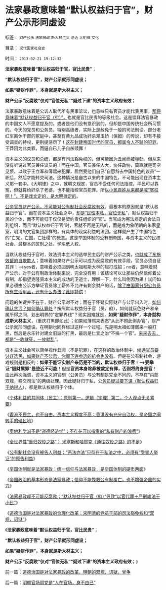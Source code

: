 # 法家暴政意味着“默认权益归于官”，财产公示形同虚设

标签： `财产公示` `法家暴政` `斯大林主义` `法治` `大明律` `文化` 

目录： `现代国家社会史`

时间： `2013-02-21 19:12:32`

**法家暴政意味着“默认权益归于官，官比民贵”**；

**“默认权益归于官”，财产公示就形同虚设；**

**如果“疑财作罪”，本身就是斯大林主义；**

**财产公示“反腐败”仅对“官位无私”“疑过下课”的资本主义政府有效**；

法家暴政意味着是公诉人取代所有民事诉讼，也意味只有官员才能代表民事，[那将意味着“默认权益归于官（府）”，](../../../2013/2/19/公有制前提下“恶法亦法”与“法家暴政”等意.md)也就是官比民贵的等级社会。这是崇拜法官暴政的中国文人不愿意提及的，或者是他们没有意识到的，但却是中国传统社会所习惯的。今天的党员和公务员，特别高级者，实际上是赦免于一般的司法刑讼。部分老红军离休干部的冢庭中，甚至有黄九品成功奸杀邓玉娇（保姆）的传说，却有不接受调查的特权，更别提惩罚了！[这在封建帝国时代的官员，都属令人不耻的犯罪](../../../2013/2/15/韩国实名制中《大明律》对崔真实自杀案的判例；.md)。王莽因为此类罪，而逼自已儿子自杀赎罪！

资本主义的议员和总统，都是有司法豁免权的，[但可能因为丑闻而被弹劾](../../../2013/2/2/绝大部分“反腐败”是为了自已能够更腐败.md)。但从来没有听说过官员兼任议员的！而在中国，官员兼任人大，协任政协，简直就是司空见惯。以致于王立军和薄熙来犯罪，居然要他们自已“自愿辞去中国特色的议员”一职后，然后才能转交司法。这种情况是自古以来的中国特色，不可能出现在资本主义那一套中。《大明律》之中，就明文规定，官员不受任何司法指控，平民可以靠冤，但就算给奸杀了老婆，也不能指控官员犯罪。所[以小民百姓从来都是喊“冤枉啊！”，不是戏文定的，是大明律定的](../../../2013/2/10/明朝科举，知县，举人，教师，律师，状师和讼棍；.md)。

[公务官员财产公示，不可能对公有制社会反腐败有效](%E8%B4%A2%E4%BA%A7%E5%85%AC%E7%A4%BA)，最根本的原因就是“默认权益归于官”。而在资本主义社会之中，[却是“民性本私，官位无私](http://darthvad.blog.sohu.com/117124713.html)”，默认权益归于民的个体，而不可能归于仅仅是契约责任组织的“官”。当官成为宪法规定的合法自利组织，而且“默认权益归于官”时，官就不再是无私的，而是成为象明朝的朱家皇室，明清的文官集团那样的，有具体的现实利益的法团。这样就产生了中国特色的“亡党，亡国，亡社稷”的概念。这是举国体制的公有制帝国，与资本主义的民权社会，最根本的区别之处。学名低人权。

当默认权益归于官时，效法资本主义的选举民主后的财产公示之类，[也就成了东施效颦的自欺欺人](../../../2013/2/17/财产公示不重要,反腐败“共识”是死路一条.md)；意味着如果财产公示可以成为反腐败的有效手段，官员必须自证其罪！——>yes者，意味着必须回到明太祖和斯大林的屈打成招；no者，意味着财产公示，对于公有制政治体制来说，完全没有用！该结论可以让那些仍然信仰着公有制，却指望克隆资本主义的成功的卫道士，理解一下，什么叫倒因为果！试问如果必须由公诉方举证官员除工薪外不允许有剩余财产的话，[除了由国家分配公务员所有生活用品，还有什么办法？此即特供](../../../2012/5/21/苏联模式稳定干部队伍的特供制度.md)！

问题的关键并不在于，财产公示对不对；而在于怀疑实际财产与公示出入时，[如何确认贪污？如何确认罪处](../../../2010/9/20/既得利益和私有制的“疑罪从无，疑财尽私”.md)？按照默认权益归于官（员，府），如何就灰色财产和亲属所得之间，划出明界的“定罪界线”？现实困难就是，**如果“疑财作罪”，本身就构成斯大林主义**，（重庆打黑即如此）；如果如薄熙来表态“从此不照此例办官”，财产公示就形同虚设。在明朝也同样经过这样一个过程。先是明太祖如薄熙来一般打黑，然后是永乐针对建文旧派的打黑，最后是仁宣之治“不搞一个官”。[来来去去，都是“一收就死，一放就乱](../../../2013/2/5/“一管就死，一放就乱”，和珅类官商的强势崛起.md)”。

资本主义社会可以简单视作丑闻（不是犯罪），在这样的政治体制中，[侯选官员要讨好选民，如果财产不公示，你阁下连参选的机会也没有](../../../2009/12/6/公务员，即公共服务从业员.md)。但是在公有制社会，游戏规则是相反的：**如果不能证实财产来历是不当的，默认权益归于官！——>要举证“疑财属罪”是迹近不可能**！但是**官员本身除非被裁定有罪，否则将终身是官**！由此再次强调，资本主义的官制（公务员）与公有制是完全不同的，不存在“内部双规，移交司法”的两级处理。因此疑财归于私，公[务员疑过要下课（默认权益归于纳税人](../../../2010/7/23/疑过从有得廉政，疑罪从无保平安.md)），都是默认权益归于个体。

《[个体利益的共同体（民主）：原则第一，逻辑（定理）第二，个人观点无关紧要](../../../2013/2/18/理解薛兆丰，胡释之，胡星斗，张五常，李银河等人的错误.md)》

《[香港不民主，也不自由，资本主义程度不高；香港没有充分自治权，是帝国之间转手的殖民地](../../../2013/2/18/香港不民主，也不自由，资本主义程度不高.md)》

《[奥地利学派不是“道德经济学”；不存在可以指责的“私有财产的浪费”](../../../2013/2/19/“默认权益归于个体”，道德就不是任何具体观点的依据；.md)》

《[全世界性“重归奴役之路”； 米塞斯和哈耶克《通往奴役之路》的不足](../../../2013/2/19/全世界性“重归奴役之路”.md)》

《[公有制社会没有被告人利益；“恶法亦法”只存在于私法之中，必须有“受害人举证”的原告利益](../../../2013/2/19/公有制前提下“恶法亦法”与“法家暴政”等意.md)》

《[举国体制就是法家暴政；统一信仰与法家暴政，是举国体制的硬币两面](../../../2013/2/20/统一信仰与法家暴政，是举国体制的硬币两面；.md)》

《[帝国政治的基本形态是法家暴政；信仰不能挽救公有制覆亡，也不增强帝国的实力](../../../2013/2/20/帝国政治的基本形态是法家暴政，商鞅的前辈晋文公.md)》

《[法家暴政却不可能反腐败；“默认权益归于官（府）”导致“以官代罪＋严刑峻法于小民”](../../../2013/2/20/反腐败寄望于法家暴政，法家暴政却不可能反腐败；.md)》

《[道德治国是对法家暴政的合理化改革；宋明清的党员干部的司法豁免权和“双规，诏狱”](../../../2013/2/21/道德治国是对法家暴政的改革，明朝的双规，诏狱，党争.md)》

《**法家暴政意味着“默认权益归于官，官比民贵”**；

**“默认权益归于官”，财产公示就形同虚设；**

**如果“疑财作罪”，本身就是斯大林主义；**

**财产公示“反腐败”仅对“官位无私”“疑过下课”的资本主义政府有效**；》



前一篇：[道德治国是对法家暴政的改革，明朝的双规，诏狱，党争](../../../2013/2/21/道德治国是对法家暴政的改革，明朝的双规，诏狱，党争.md)

后一篇：[明朝官场朋党是“人在官场，身不由已”](../../../2013/2/21/明朝官场朋党是“人在官场，身不由已”.md)